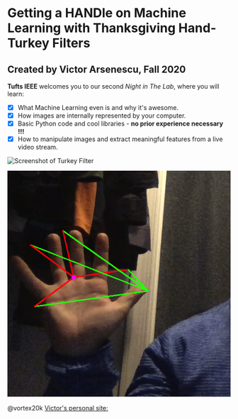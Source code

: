 # Getting a HANDle on Machine Learning with Thanksgiving Hand-Turkey Filters #
## Created by Victor Arsenescu, Fall 2020 ##

**Tufts IEEE** welcomes you to our second *Night in The Lab*, where you will learn:

- [x] What Machine Learning even is and why it's awesome.
- [x] How images are internally represented by your computer.
- [x] Basic Python code and cool libraries - **no prior experience necessary !!!**
- [x] How to manipulate images and extract meaningful features from a live video stream.

![Screenshot of Turkey Filter](showcase/demo.png)

![Screenshot of Turkey Filter](showcase/vectors.png)

@vortex20k
[Victor's personal site:](https://www.eecs.tufts.edu/~varsen01/)